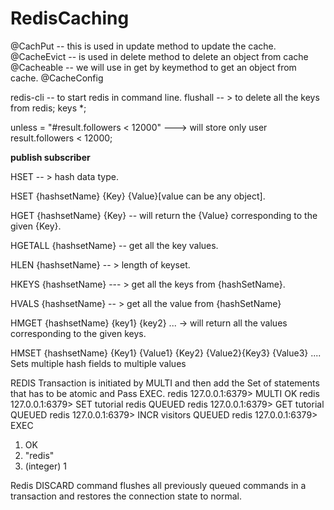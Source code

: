 # RedisCaching

@CachPut -- this is used in update method to update the cache.
@CacheEvict -- is used in delete method to delete an object from cache
@Cacheable --  we will use in get by keymethod to get an object from cache.
@CacheConfig



redis-cli -- to start redis in command line.
flushall -- > to delete all the keys from redis;
keys *;

unless = "#result.followers < 12000"  ---> will store only user result.followers < 12000;

**publish subscriber**


HSET -- > hash data type.

HSET {hashsetName} {Key} {Value}[value can be any object].

HGET {hashsetName} {Key} -- will return the {Value} corresponding to the given {Key}.

HGETALL {hashsetName} -- get all the key values.

HLEN {hashsetName} -- > length of keyset.

HKEYS {hashsetName}  --- > get all the keys from {hashSetName}.

HVALS {hashsetName}  -- >  get all the value from {hashSetName}

HMGET {hashsetName} {key1} {key2} ...  ->  will return all the values corresponding to the given keys.

HMSET {hashsetName} {Key1} {Value1} {Key2} {Value2}{Key3} {Value3} ....
Sets multiple hash fields to multiple values


REDIS Transaction is initiated by MULTI and then add the Set of statements that has to be atomic and Pass EXEC.
redis 127.0.0.1:6379> MULTI 
OK 
redis 127.0.0.1:6379> SET tutorial redis 
QUEUED 
redis 127.0.0.1:6379> GET tutorial 
QUEUED 
redis 127.0.0.1:6379> INCR visitors 
QUEUED 
redis 127.0.0.1:6379> EXEC  
1) OK 
2) "redis" 
3) (integer) 1 


Redis DISCARD command flushes all previously queued commands in a transaction and restores the connection state to normal.

